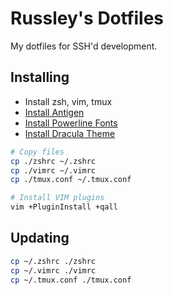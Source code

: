 # Russley's Dotfiles

My dotfiles for SSH'd development.

## Installing

- Install zsh, vim, tmux
- [Install Antigen](https://github.com/zsh-users/antigen#installation)
- [Install Powerline Fonts](https://github.com/powerline/fonts/archive/master.zip)
- [Install Dracula Theme](https://gist.github.com/russleyshaw/4ce43f3b3c0d68ac67fe69eb3a375a4d)

```bash
# Copy files
cp ./zshrc ~/.zshrc
cp ./vimrc ~/.vimrc
cp ./tmux.conf ~/.tmux.conf

# Install VIM plugins
vim +PluginInstall +qall
```

## Updating

```bash
cp ~/.zshrc ./zshrc
cp ~/.vimrc ./vimrc
cp ~/.tmux.conf ./tmux.conf
```
